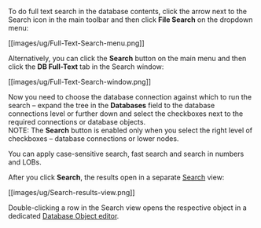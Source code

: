 To do full text search in the database contents, click the arrow next to the Search icon in the main toolbar and then click **File Search** on the dropdown menu:

[[images/ug/Full-Text-Search-menu.png]]

Alternatively, you can click the **Search** button on the main menu and then click the **DB Full-Text** tab in the Search window:

[[images/ug/Full-Text-Search-window.png]]

Now you need to choose the database connection against which to run the search – expand the tree in the **Databases** field to the database connections level or further down and select the checkboxes next to the required connections or database objects.  
NOTE: The **Search** button is enabled only when you select the right level of checkboxes – database connections or lower nodes.

You can apply case-sensitive search, fast search and search in numbers and LOBs.

After you click **Search**, the results open in a separate [Search](https://github.com/dbeaver/dbeaver/wiki/Search) view:

[[images/ug/Search-results-view.png]]

Double-clicking a row in the Search view opens the respective object in a dedicated [Database Object editor](https://github.com/dbeaver/dbeaver/wiki/Database-Object-Editor).